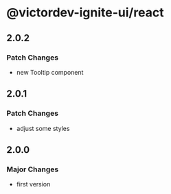 # @victordev-ignite-ui/react

## 2.0.2

### Patch Changes

- new Tooltip component

## 2.0.1

### Patch Changes

- adjust some styles

## 2.0.0

### Major Changes

- first version
